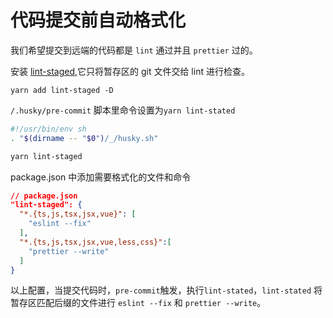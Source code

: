 # 代码提交前自动格式化

我们希望提交到远端的代码都是 `lint` 通过并且 `prettier` 过的。

安装 [lint-staged](https://www.npmjs.com/package/lint-staged),它只将暂存区的 git 文件交给 lint 进行检查。

`yarn add lint-staged -D`

`/.husky/pre-commit` 脚本里命令设置为`yarn lint-stated`

```sh
#!/usr/bin/env sh
. "$(dirname -- "$0")/_/husky.sh"

yarn lint-staged
```

package.json 中添加需要格式化的文件和命令

```json
// package.json
"lint-staged": {
  "*.{ts,js,tsx,jsx,vue}": [
    "eslint --fix"
  ],
  "*.{ts,js,tsx,jsx,vue,less,css}":[
    "prettier --write"
  ]
}
```

以上配置，当提交代码时，`pre-commit`触发，执行`lint-stated`，`lint-stated` 将暂存区匹配后缀的文件进行 `eslint --fix` 和 `prettier --write`。
